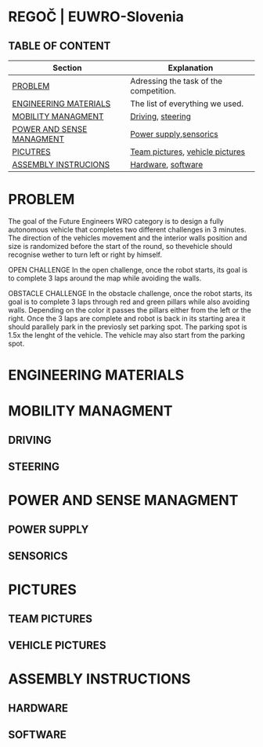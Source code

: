 # REGOČ | EUWRO-Slovenia
## TABLE OF CONTENT

| Section  | Explanation |
| --  | -- | 
| [PROBLEM](#problem)  | Adressing the task of the competition. |
| [ENGINEERING MATERIALS](#engineering-materials)  | The list of everything we used. |
| [MOBILITY MANAGMENT](#mobility-managment)  | [Driving](#driving),  [steering](#steering)| 
| [POWER AND SENSE MANAGMENT](#power-and-sense-managment)  |  [Power supply](#power-supply),[sensorics](#sensorics)  |
| [PICUTRES](#pictures)  |  [Team pictures](#team-pictures), [vehicle pictures](#vehicle-pictures)  |
| [ASSEMBLY INSTRUCIONS ](#assembly-instructions)  |  [Hardware](#hardware), [software](#software)  | 



# PROBLEM
The goal of the Future Engineers WRO category is to design a fully autonomous vehicle that completes two different challenges in 3 minutes. The direction of the vehicles movement and the interior walls position and size
is randomized before the start of the round, so thevehicle should recognise wether to turn left or right by himself. 

OPEN CHALLENGE
In the open challenge, once the robot starts, its goal is to complete 3 laps around the map while avoiding the walls. 

OBSTACLE CHALLENGE 
In the obstacle challenge, once the robot starts, its goal is to complete 3 laps through red and green pillars while also avoiding walls. Depending on the color 
it passes the pillars either from the left or the right. Once the 3 laps are complete and robot is back in its starting area it should parallely park in the previosly set
parking spot. The parking spot is 1.5x the lenght of the vehicle. The vehicle may also start from the parking spot. 

# ENGINEERING MATERIALS

# MOBILITY MANAGMENT
## DRIVING
## STEERING


# POWER AND SENSE MANAGMENT
## POWER SUPPLY
## SENSORICS

# PICTURES
## TEAM PICTURES
## VEHICLE PICTURES

# ASSEMBLY INSTRUCTIONS
## HARDWARE
## SOFTWARE

